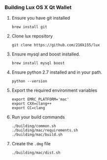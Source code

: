 ### Building Lux OS X Qt Wallet

1. Ensure you have git installed
    
    ```shell
    brew install git
    ```
2. Clone lux repository
    
    ```shell
    git clone https://github.com/216k155/lux
    ```

3. Ensure mysql and boost installed.
    
    ```shell
    brew install mysql boost
    ```

4. Ensure python 2.7 installed and in your path.

    ```shell
    python --version
    ```

5. Export the required environment variables

    ```shell
    export EMRC_PLATFORM='mac'
    export CXX=clang++
    export CC=clang
    ```

6. Run your build commands

    ```shell
    ./building/common.sh
    ./building/mac/requirements.sh
    ./building/mac/build.sh
    ```
    
8. Create the `.dmg` file

    ```shell
    ./building/mac/dist.sh
    ```

